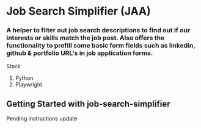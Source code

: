 <h1>Job Search Simplifier (JAA)</h1>
<h3>A helper to filter out job search descriptions to find out if our interests or skills match the job post. Also offers the functionality to prefill some basic form fields such as linkedin, github & portfolio URL's in job application forms.</h3>
<p>Stack</p>
<ol>
<li>Python</li>
<li>Playwright</li>
</ol>

## Getting Started with job-search-simplifier

Pending instructions update

